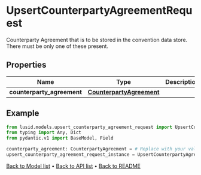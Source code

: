 # UpsertCounterpartyAgreementRequest

Counterparty Agreement that is to be stored in the convention data store.  There must be only one of these present.
## Properties
Name | Type | Description | Notes
------------ | ------------- | ------------- | -------------
**counterparty_agreement** | [**CounterpartyAgreement**](CounterpartyAgreement.md) |  | 
## Example

```python
from lusid.models.upsert_counterparty_agreement_request import UpsertCounterpartyAgreementRequest
from typing import Any, Dict
from pydantic.v1 import BaseModel, Field

counterparty_agreement: CounterpartyAgreement = # Replace with your value
upsert_counterparty_agreement_request_instance = UpsertCounterpartyAgreementRequest(counterparty_agreement=counterparty_agreement)

```

[Back to Model list](../README.md#documentation-for-models) &#8226; [Back to API list](../README.md#documentation-for-api-endpoints) &#8226; [Back to README](../README.md)

